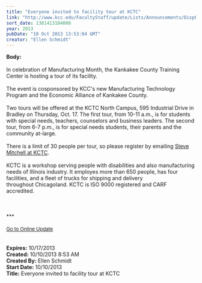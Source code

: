 ```yaml
---
title: "Everyone invited to facility tour at KCTC"
link: "http://www.kcc.edu/FacultyStaff/update/Lists/Announcements/DispForm.aspx?ID=1277"
sort_date: 1381413184000
year: 2013
pubDate: "10 Oct 2013 13:53:04 GMT"
creator: "Ellen Schmidt"
---
```


<div><b>Body:</b> <div class="ExternalClass8797180F2DA04171B26ECE7C3A44E88C"><div> </div>
<div>In celebration of Manufacturing Month, the Kankakee County Training Center is hosting a tour of its facility. </div>
<div> </div>
<div>The event is cosponsored by KCC's new Manufacturing Technology Program and the Economic Alliance of Kankakee County.</div>
<div> </div>
<div>Two tours will be offered at the KCTC North Campus, 595 Industrial Drive in Bradley on Thursday, Oct. 17. The first tour, from 10-11 a.m., is for students with special needs, teachers, counselors and business leaders. The second tour, from 6-7 p.m., is for special needs students, their parents and the community at-large.</div>
<div> </div>
<div>There is a limit of 30 people per tour, so please register by emailing <a href="mailto:smitchell@kctc-org.com">Steve Mitchell at KCTC</a>.</div>
<div> </div>
<div>KCTC is a workshop serving people with disabilities and also manufacturing needs of Illinois industry. It employes more than 650 people, has four facilities, and a fleet of trucks for shipping and delivery throughout Chicagoland. KCTC is ISO 9000 registered and CARF accredited.</div>
<div> </div>
<div> </div>
<div><br />
<div></div>
<div>
<div></div>
<div>***</div>
<div> </div>
<div></div>
<div></div>
<div>
<div><font size="2"></font></div>
<div><font size="2"></font></div>
<div><font size="2"><a href="/FacultyStaff/update/Pages/dailyupdate.aspx">Go to Online Update</a></font></div>
<div><font size="2"></font> </div>
<div> </div>
<div><font size="2"></font></div>
<div></div></div></div></div></div></div>
<div><b>Expires:</b> 10/17/2013</div>
<div><b>Created:</b> 10/10/2013 8:53 AM</div>
<div><b>Created By:</b> Ellen Schmidt</div>
<div><b>Start Date:</b> 10/10/2013</div>
<div><b>Title:</b> Everyone invited to facility tour at KCTC</div>
